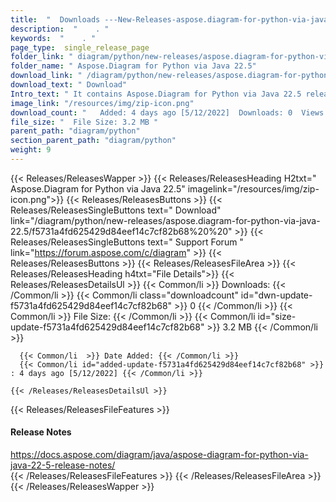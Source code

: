 ```yaml
---
title:  "  Downloads ---New-Releases-aspose.diagram-for-python-via-java-22.5 . " 
description:  "    . " 
keywords:  "    . " 
page_type:  single_release_page
folder_link: " diagram/python/new-releases/aspose.diagram-for-python-via-java-22.5/"
folder_name: " Aspose.Diagram for Python via Java 22.5"
download_link: " /diagram/python/new-releases/aspose.diagram-for-python-via-java-22.5/f5731a4fd625429d84eef14c7cf82b68"
download_text: " Download"
Intro_text: " It contains Aspose.Diagram for Python via Java 22.5 release."
image_link: "/resources/img/zip-icon.png"
download_count: "   Added: 4 days ago [5/12/2022]  Downloads: 0  Views: 2"
file_size: "  File Size: 3.2 MB "
parent_path: "diagram/python"
section_parent_path: "diagram/python"
weight: 9
---
```


{{< Releases/ReleasesWapper >}}
  {{< Releases/ReleasesHeading H2txt=" Aspose.Diagram for Python via Java 22.5" imagelink="/resources/img/zip-icon.png">}}
  {{< Releases/ReleasesButtons >}}
    {{< Releases/ReleasesSingleButtons text=" Download" link="/diagram/python/new-releases/aspose.diagram-for-python-via-java-22.5/f5731a4fd625429d84eef14c7cf82b68%20%20" >}}
    {{< Releases/ReleasesSingleButtons text=" Support Forum " link="https://forum.aspose.com/c/diagram" >}}
  {{< Releases/ReleasesButtons >}}
  {{< Releases/ReleasesFileArea >}}
    {{< Releases/ReleasesHeading h4txt="File Details">}}
    {{< Releases/ReleasesDetailsUl >}}
            {{< Common/li  >}} Downloads: {{< /Common/li >}} 
      {{< Common/li class="downloadcount" id="dwn-update-f5731a4fd625429d84eef14c7cf82b68" >}} 0 {{< /Common/li >}} 
      {{< Common/li  >}} File Size: {{< /Common/li >}} 
      {{< Common/li id="size-update-f5731a4fd625429d84eef14c7cf82b68" >}} 3.2 MB {{< /Common/li >}} 


      {{< Common/li  >}} Date Added: {{< /Common/li >}} 
      {{< Common/li id="added-update-f5731a4fd625429d84eef14c7cf82b68" >}} : 4 days ago [5/12/2022] {{< /Common/li >}} 

    {{< /Releases/ReleasesDetailsUl >}}

  {{< Releases/ReleasesFileFeatures >}}
      <h4>Release Notes</h4><div><a href="https://docs.aspose.com/diagram/java/aspose-diagram-for-python-via-java-22-5-release-notes/">https://docs.aspose.com/diagram/java/aspose-diagram-for-python-via-java-22-5-release-notes/</a></div>
  {{< /Releases/ReleasesFileFeatures >}}
 {{< /Releases/ReleasesFileArea >}}
{{< /Releases/ReleasesWapper >}}



